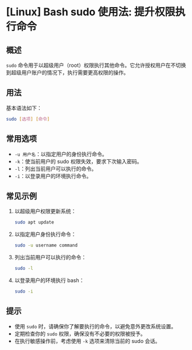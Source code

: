 # [Linux] Bash sudo 使用法: 提升权限执行命令

## 概述
`sudo` 命令用于以超级用户（root）权限执行其他命令。它允许授权用户在不切换到超级用户账户的情况下，执行需要更高权限的操作。

## 用法
基本语法如下：
```bash
sudo [选项] [命令]
```

## 常用选项
- `-u 用户名`：以指定用户的身份执行命令。
- `-k`：使当前用户的 sudo 权限失效，要求下次输入密码。
- `-l`：列出当前用户可以执行的命令。
- `-i`：以登录用户的环境执行命令。

## 常见示例
1. 以超级用户权限更新系统：
   ```bash
   sudo apt update
   ```

2. 以指定用户身份执行命令：
   ```bash
   sudo -u username command
   ```

3. 列出当前用户可以执行的命令：
   ```bash
   sudo -l
   ```

4. 以登录用户的环境执行 bash：
   ```bash
   sudo -i
   ```

## 提示
- 使用 `sudo` 时，请确保你了解要执行的命令，以避免意外更改系统设置。
- 定期检查你的 `sudo` 权限，确保没有不必要的权限被授予。
- 在执行敏感操作前，考虑使用 `-k` 选项来清除当前的 sudo 会话。